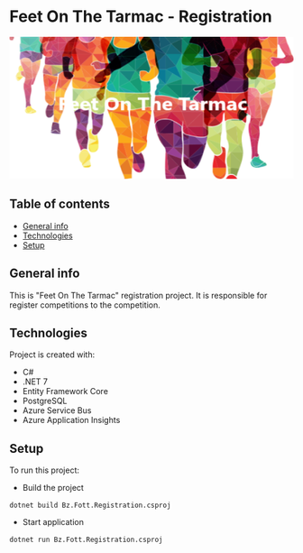 # Feet On The Tarmac - Registration
![Project logo](./doc/fott-logo.png)

## Table of contents
* [General info](#general-info)
* [Technologies](#technologies)
* [Setup](#setup)

## General info
This is "Feet On The Tarmac" registration project. It is responsible for register competitions to the competition.
	
## Technologies
Project is created with:
* C#
* .NET 7
* Entity Framework Core
* PostgreSQL
* Azure Service Bus
* Azure Application Insights

## Setup
To run this project:
* Build the project

```
dotnet build Bz.Fott.Registration.csproj
```

* Start application

```
dotnet run Bz.Fott.Registration.csproj
```
